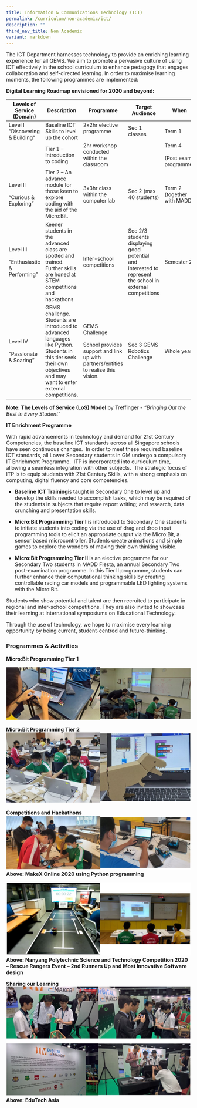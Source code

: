 ```yaml
---
title: Information & Communications Technology (ICT)
permalink: /curriculum/non-academic/ict/
description: ""
third_nav_title: Non Academic
variant: markdown
---
```

The ICT Department harnesses technology to provide an enriching learning experience for all GEMS. We aim to promote a pervasive culture of using ICT effectively in the school curriculum to enhance pedagogy that engages collaboration and self-directed learning. In order to maximise learning moments, the following programmes are implemented:

**Digital Learning Roadmap envisioned for 2020 and beyond:**

| Levels of Service<br>(Domain) 	| Description 	| Programme 	| Target Audience 	| When 	| Theme 	|
|---	|---	|---	|---	|---	|---	|
| Level I<br>“Discovering &amp; Building“ 	| Baseline ICT Skills to level up the cohort 	| 2x2hr elective programme<br><br>  	| Sec 1 classes 	| Term 1 	| Laying Strong Foundations 	|
|  	| Tier 1 – Introduction to coding 	| 2hr workshop conducted within the classroom 	|  	| Term 4<br><br>(Post exam programme) 	| Passionate Learners as per School vision. 	|
| Level II<br><br>“Curious &amp; Exploring” 	| Tier 2 – An advance module for those keen to explore coding with the aid of the Micro:Bit. 	| 3x3hr class within the computer lab 	| Sec 2  (max 40 students) 	| Term 2 (together with MADD) 	| Building a GM community of learners 	|
| Level III<br><br>“Enthusiastic &amp; Performing” 	| Keener students in the advanced class are spotted and trained. Further skills are honed at STEM competitions and hackathons 	| Inter-school competitions 	| Sec 2/3 students displaying good potential and interested to represent the school in external competitions 	| Semester 2 	| Building a GM community of learners<br><br>School values of Excellence and Mastery of skills 	|
| Level IV<br><br>“Passionate &amp; Soaring” 	| GEMS challenge. Students are introduced to advanced languages like Python. Students in this tier seek their own objectives and may want to enter external competitions. 	| GEMS Challenge<br><br>School provides support and link up with partners/entities to realise this vision. 	| Sec 3 GEMS Robotics Challenge 	| Whole year 	| School values of Excellence and Mastery of skill 	|

**Note: The Levels of Service (LoS) Model**&nbsp;by Treffinger -&nbsp;_“Bringing Out the Best in Every Student”_

**IT Enrichment Programme**&nbsp;

With rapid advancements in technology and demand for 21st Century Competencies, the baseline ICT standards across all Singapore schools have seen continuous changes.&nbsp; In order to meet these required baseline ICT standards, all Lower Secondary students in GM undergo a compulsory IT Enrichment Programme.&nbsp; ITP is incorporated into curriculum time, allowing a seamless integration with other subjects.&nbsp; The strategic focus of ITP is to equip students with 21st Century Skills, with a strong emphasis on computing, digital fluency and core competencies.

*   **Baseline ICT Training**is taught in Secondary One to level up and develop the skills needed to accomplish tasks, which may be required of the students in subjects that require report writing; and research, data crunching and presentation skills.

*   **Micro:Bit Programming Tier I**&nbsp;is introduced to Secondary One students to initiate students into coding via the use of drag and drop input programming tools to elicit an appropriate output via the Micro:Bit, a sensor based microcontroller. Students create animations and simple games to explore the wonders of making their own thinking visible.

*   **Micro:Bit Programming Tier II**&nbsp;is an elective programme for our Secondary Two students&nbsp;in MADD Fiesta, an annual Secondary Two post-examination programme. In this Tier II programme, students can further enhance their computational thinking skills by creating controllable racing car models and programmable LED lighting systems with the Micro:Bit.

Students who show potential and talent are then recruited to participate in regional and inter-school competitions. They are also invited to showcase their learning at international symposiums on Educational Technology.

Through the use of technology, we hope to maximise every learning opportunity by being current, student-centred and future-thinking.

### **Programmes &amp; Activities**

**Micro:Bit Programming Tier 1**

![](/images/MicroBit%20Programming%20Tier%201.jpg)

**Micro:Bit Programming Tier 2**
![](/images/MicroBit%20Programming%20Tier%202.jpg)

**Competitions and Hackathons**
![](/images/Competition.jpg)
**Above: MakeX Online 2020 using Python programming**

![](/images/ICT-5.jpg)
**Above: Nanyang Polytechnic Science and Technology Competition 2020 – Rescue Rangers Event – 2nd&nbsp;Runners Up and Most Innovative Software design**

**Sharing our Learning**
![](/images/sharing%20our%20learning.jpg)
**Above: EduTech Asia**